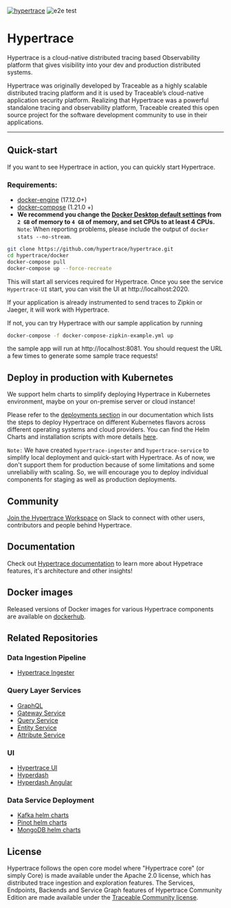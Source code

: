 [![hypertrace](https://circleci.com/gh/hypertrace/hypertrace/tree/main.svg?style=svg)](https://circleci.com/gh/hypertrace/hypertrace)
![e2e test](https://github.com/hypertrace/hypertrace/workflows/e2e%20test/badge.svg)

# Hypertrace

Hypertrace is a cloud-native distributed tracing based Observability platform
that gives visibility into your dev and production distributed systems.

Hypertrace was originally developed by Traceable as a highly scalable
distributed tracing platform and it is used by Traceable’s cloud-native
application security platform. Realizing that Hypertrace was a powerful
standalone tracing and observability platform, Traceable created this open source
project for the software development community to use in their applications.

---

## Quick-start

If you want to see Hypertrace in action, you can quickly start Hypertrace.

### Requirements:
- [docker-engine](https://docs.docker.com/engine/install/) (17.12.0+)
- [docker-compose](https://docs.docker.com/compose/install/) (1.21.0 +)
- **We recommend you change the [Docker Desktop default settings](https://hypertrace-docs.s3.amazonaws.com/docker-desktop.png) from `2 GB` of memory to `4 GB` of memory, and set CPUs to at least 4 CPUs.** 
`Note`: When reporting problems, please include the output of `docker stats --no-stream`.


```bash
git clone https://github.com/hypertrace/hypertrace.git
cd hypertrace/docker
docker-compose pull
docker-compose up --force-recreate
```

This will start all services required for Hypertrace. Once you see the service `Hypertrace-UI` start, you can visit the UI at http://localhost:2020.

If your application is already instrumented to send traces to Zipkin or Jaeger, it will work with Hypertrace.

If not, you can try Hypertrace with our sample application by running

```bash
docker-compose -f docker-compose-zipkin-example.yml up
```

the sample app will run at http://localhost:8081. You should request the URL a few times to generate some sample trace requests!

## Deploy in production with Kubernetes

We support helm charts to simplify deploying Hypertrace in Kubernetes environment, maybe on your on-premise server or cloud instance! 

Please refer to the [deployments section](https://docs.hypertrace.org/deployments/) in our documentation which lists the steps to deploy Hypertrace on different Kubernetes flavors across different operating systems and cloud providers. You can find the Helm Charts and installation scripts with more details [here](https://github.com/hypertrace/hypertrace/tree/main/kubernetes).

`Note:` We have created `hypertrace-ingester` and `hypertrace-service` to simplify local deployment and quick-start with Hypertrace. As of now, we don't support them for production because of some limitations and some unreliabiliy with scaling. So, we will encourage you to deploy individual components for staging as well as production deployments. 

## Community

[Join the Hypertrace Workspace](https://www.hypertrace.org/get-started) on Slack to connect with other users, contributors and people behind Hypertrace.

## Documentation

Check out [Hypertrace documentation](https://docs.hypertrace.org) to learn more about Hypetrace features, it's architecture and other insights!

## Docker images

Released versions of Docker images for various Hypertrace components are available on [dockerhub](https://hub.docker.com/u/hypertrace).

## Related Repositories

### Data Ingestion Pipeline

* [Hypertrace Ingester](https://github.com/hypertrace/hypertrace-ingester)

### Query Layer Services

* [GraphQL](https://github.com/hypertrace/hypertrace-graphql)
* [Gateway Service](https://github.com/hypertrace/gateway-service)
* [Query Service](https://github.com/hypertrace/query-service)
* [Entity Service](https://github.com/hypertrace/entity-service)
* [Attribute Service](https://github.com/hypertrace/attribute-service)

### UI

* [Hypertrace UI](https://github.com/hypertrace/hypertrace-ui)
* [Hyperdash](https://github.com/hypertrace/hyperdash)
* [Hyperdash Angular](https://github.com/hypertrace/hyperdash-angular)

### Data Service Deployment

* [Kafka helm charts](https://github.com/hypertrace/kafka)
* [Pinot helm charts](https://github.com/hypertrace/pinot)
* [MongoDB helm charts](https://github.com/hypertrace/mongodb)

## License

Hypertrace follows the open core model where "Hypertrace core" (or simply Core) is made available under the Apache 2.0 license, which has distributed trace ingestion and exploration features. The Services, Endpoints, Backends and Service Graph features of Hypertrace Community Edition are made available under the
[Traceable Community license](LICENSE).
